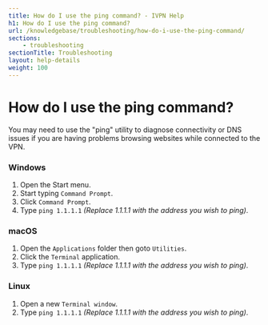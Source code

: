 ```yaml
---
title: How do I use the ping command? - IVPN Help
h1: How do I use the ping command?
url: /knowledgebase/troubleshooting/how-do-i-use-the-ping-command/
sections:
    - troubleshooting
sectionTitle: Troubleshooting
layout: help-details
weight: 100
---
```

# How do I use the ping command?

You may need to use the "ping" utility to diagnose connectivity or DNS issues if you are having problems browsing websites while connected to the VPN.

### Windows
1. Open the Start menu.
2. Start typing `Command Prompt`.
3. Click `Command Prompt`.
4. Type `ping 1.1.1.1` *(Replace 1.1.1.1 with the address you wish to ping)*.

### macOS
1. Open the `Applications` folder then goto `Utilities`.
2. Click the `Terminal` application.
3. Type `ping 1.1.1.1` *(Replace 1.1.1.1 with the address you wish to ping)*.

### Linux
1. Open a new `Terminal window`.
2. Type `ping 1.1.1.1` *(Replace 1.1.1.1 with the address you wish to ping)*.
